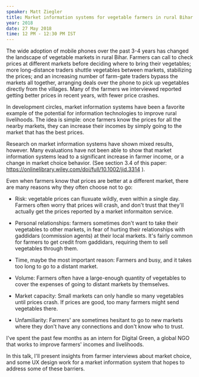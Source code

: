 ```yaml
---
speaker: Matt Ziegler
title: Market information systems for vegetable farmers in rural Bihar
year: 2018
date: 27 May 2018
time: 12 PM - 12:30 PM IST
---
```

The wide adoption of mobile phones over the past 3-4 years has changed the landscape of vegetable markets in rural Bihar.  Farmers can call to check prices at different markets before deciding where to bring their vegetables; more long-distance traders shuttle vegetables between markets, stabilizing the prices; and an increasing number of farm-gate traders bypass the markets all together, arranging deals over the phone to pick up vegetables directly from the villages.  Many of the farmers we interviewed reported getting better prices in recent years, with fewer price crashes.

In development circles, market information systems have been a favorite example of the potential for information technologies to improve rural livelihoods.  The idea is simple: once farmers know the prices for all the nearby markets, they can increase their incomes by simply going to the market that has the best prices.

Research on market information systems have shown mixed results, however.  Many evaluations have not been able to show that market information systems lead to a significant increase in farmer income, or a change in market choice behavior.  (See section 3.4 of this paper: https://onlinelibrary.wiley.com/doi/full/10.1002/jid.3314 ).





Even when farmers know that prices are better at a different market, there are many reasons why they often choose not to go:

- Risk: vegetable prices can fluxuate wildly, even within a single day.  Farmers often worry that prices will crash, and don't trust that they'll actually get the prices reported by a market informaiton service. 

- Personal relationships: farmers sometimes don't want to take their vegetables to other markets, in fear of hurting their relationships with gaddidars (commission agents) at their local markets.  It's fairly common for farmers to get credit from gaddidars, requiring them to sell vegetables through them.

- Time, maybe the most important reason: Farmers and busy, and it takes too long to go to a distant market.

- Volume: Farmers often have a large-enough quantity of vegetables to cover the expenses of going to distant markets by themselves.

- Market capacity: Small markets can only handle so many vegetables until prices crash.  If prices are good, too many farmers might send vegetables there.

- Unfamiliarity: Farmers' are sometimes hesitant to go to new markets where they don't have any connections and don't know who to trust. 




I've spent the past few months as an intern for Digital Green, a global NGO that works to improve farmers' incomes and livelihoods.

In this talk, I'll present insights from farmer interviews about market choice, and some UX design work for a market information system that hopes to address some of these barriers.  

